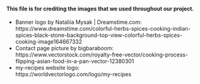 #### This file is for crediting the images that we used throughout our project.

<ul>
	<li>Banner logo by Nataliia Mysak | Dreamstime.com: <br>
	https://www.dreamstime.com/colorful-herbs-spices-cooking-indian-spices-black-stone-background-top-view-colorful-herbs-spices-cooking-image164667332</li>
	<li>Contact page picture by bigbaraboom: <br>
	https://www.vectorstock.com/royalty-free-vector/cooking-process-flipping-asian-food-in-a-pan-vector-12380301
	<li>my-recipes website logo: <br>
	https://worldvectorlogo.com/logo/my-recipes

</ul>
